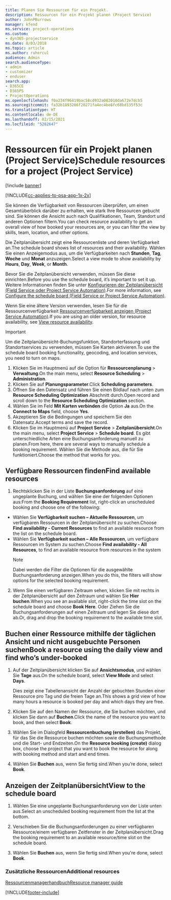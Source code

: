 ```yaml
---
title: Planen Sie Ressourcen für ein Projekt.
description: Ressourcen für ein Projekt planen (Project Service)
author: JohnPBurrows
manager: kfend
ms.service: project-operations
ms.custom:
- dyn365-projectservice
ms.date: 8/03/2018
ms.topic: article
ms.author: ruhercul
audience: Admin
search.audienceType:
- admin
- customizer
- enduser
search.app:
- D365CE
- D365PS
- ProjectOperations
ms.openlocfilehash: f0a234f96419bac58cd932a082010da672e7dcb5
ms.sourcegitcommit: fa32b1893286f20271fa4ec4be8fc68bd135f53c
ms.translationtype: HT
ms.contentlocale: de-DE
ms.lasthandoff: 02/15/2021
ms.locfileid: "5282647"
---
```

# <a name="schedule-resources-for-a-project-project-service"></a><span data-ttu-id="631c4-103">Ressourcen für ein Projekt planen (Project Service)</span><span class="sxs-lookup"><span data-stu-id="631c4-103">Schedule resources for a project (Project Service)</span></span>

[!include [banner](../includes/psa-now-project-operations.md)]

[!INCLUDE[cc-applies-to-psa-app-1x-2x](../includes/cc-applies-to-psa-app-1x-2x.md)]

<span data-ttu-id="631c4-104">Sie können die Verfügbarkeit von Ressourcen überprüfen, um einen Gesamtüberblick darüber zu erhalten, wie stark Ihre Ressourcen gebucht sind. Sie können die Ansicht auch nach Qualifikationen, Team, Standort und anderen Optionen filtern.</span><span class="sxs-lookup"><span data-stu-id="631c4-104">You can check resource availability to get an overall view of how booked your resources are, or you can filter the view by skills, team, location, and other options.</span></span>  
  
<span data-ttu-id="631c4-105">Die Zeitplanübersicht zeigt eine Ressourcenliste und deren Verfügbarkeit an.</span><span class="sxs-lookup"><span data-stu-id="631c4-105">The schedule board shows list of resources and their availability.</span></span> <span data-ttu-id="631c4-106">Wählen Sie einen Anzeigemodus aus, um die Verfügbarkeiten nach **Stunden**, **Tag**, **Woche** und **Monat** anzuzeigen.</span><span class="sxs-lookup"><span data-stu-id="631c4-106">Select a view mode to show availability by **Hours**, **Day**, **Week**, or **Month**.</span></span>  
  
<span data-ttu-id="631c4-107">Bevor Sie die Zeitplanübersicht verwenden, müssen Sie diese einrichten.</span><span class="sxs-lookup"><span data-stu-id="631c4-107">Before you use the schedule board, it’s important to set it up.</span></span> <span data-ttu-id="631c4-108">Weitere Informationen finden Sie unter [Konfigurieren der Zeitplanübersicht (Field Service oder Project Service Automation)](https://docs.microsoft.com/dynamics365/field-service/configure-schedule-board).</span><span class="sxs-lookup"><span data-stu-id="631c4-108">For more information, see [Configure the schedule board (Field Service or Project Service Automation)](https://docs.microsoft.com/dynamics365/field-service/configure-schedule-board).</span></span>
  
<span data-ttu-id="631c4-109">Wenn Sie eine ältere Version verwenden, lesen Sie für die Ressourcenverfügbarkeit [Ressourcenverfügbarkeit anzeigen (Project Service Automation)](../psa/view-resource-availability.md).</span><span class="sxs-lookup"><span data-stu-id="631c4-109">If you are using an older version, for resource availability, see [View resource availability](../psa/view-resource-availability.md).</span></span>  

> [!IMPORTANT]
>  <span data-ttu-id="631c4-110">Um die Zeitplanübersicht-Buchungsfunktion, Standorterfassung und Standortservices zu verwenden, müssen Sie Karten aktivieren.</span><span class="sxs-lookup"><span data-stu-id="631c4-110">To use the schedule board booking functionality, geocoding, and location services, you need to turn on maps.</span></span>  
> 
> 1. <span data-ttu-id="631c4-111">Klicken Sie im Hauptmenü auf die Option für **Ressourcenplanung** > **Verwaltung**.</span><span class="sxs-lookup"><span data-stu-id="631c4-111">On the main menu, select **Resource Scheduling** > **Administration**.</span></span>  
> 2. <span data-ttu-id="631c4-112">Klicken Sie auf **Planungsparameter**.</span><span class="sxs-lookup"><span data-stu-id="631c4-112">Click **Scheduling parameters**.</span></span>  
> 3. <span data-ttu-id="631c4-113">Öffnen Sie den Datensatz und führen Sie einen Bildlauf nach unten zum **Resource Scheduling Optimization** Abschnitt durch.</span><span class="sxs-lookup"><span data-stu-id="631c4-113">Open record and scroll down to the **Resource Scheduling Optimization** section.</span></span>  
> 4. <span data-ttu-id="631c4-114">Wählen Sie im Feld **Mit Karten verbinden** die Option **Ja** aus.</span><span class="sxs-lookup"><span data-stu-id="631c4-114">On the **Connect to Maps** field, choose **Yes**.</span></span>  
> 5. <span data-ttu-id="631c4-115">Akzeptieren Sie die Bedingungen und speichern Sie den Datensatz.</span><span class="sxs-lookup"><span data-stu-id="631c4-115">Accept terms and save the record.</span></span>  
> 6. <span data-ttu-id="631c4-116">Klicken Sie im Hauptmenü auf **Project Service** > **Zeitplanübersicht**.</span><span class="sxs-lookup"><span data-stu-id="631c4-116">On the main menu, select **Project Service** > **Schedule board**.</span></span> <span data-ttu-id="631c4-117">Es gibt unterschiedliche Arten eine Buchungsanforderung manuell zu planen.</span><span class="sxs-lookup"><span data-stu-id="631c4-117">From here, there are several ways to manually schedule a booking requirement.</span></span> <span data-ttu-id="631c4-118">Wählen Sie die Methode aus, die für Sie funktioniert.</span><span class="sxs-lookup"><span data-stu-id="631c4-118">Choose the method that works for you.</span></span>
  
## <a name="find-available-resources"></a><span data-ttu-id="631c4-119">Verfügbare Ressourcen finden</span><span class="sxs-lookup"><span data-stu-id="631c4-119">Find available resources</span></span>

1.  <span data-ttu-id="631c4-120">Rechtsklicken Sie in der Liste **Buchungsanforderung** auf eine ungeplante Buchung, und wählen Sie eine der folgenden Optionen aus:</span><span class="sxs-lookup"><span data-stu-id="631c4-120">From the **Booking Requirement** list, right-click an unscheduled booking and choose one of the following:</span></span>  
  
- <span data-ttu-id="631c4-121">Wählen Sie **Verfügbarkeit suchen – Aktuelle Ressourcen**, um verfügbaren Ressourcen in der Zeitplanübersicht zu suchen.</span><span class="sxs-lookup"><span data-stu-id="631c4-121">Choose **Find availability - Current Resources** to find an available resource from the list on the schedule board.</span></span>  
- <span data-ttu-id="631c4-122">Wählen Sie **Verfügbarkeit suchen – Alle Ressourcen**, um verfügbare Ressourcen im System zu suchen.</span><span class="sxs-lookup"><span data-stu-id="631c4-122">Choose **Find availability - All Resources**, to find an available resource from resources in the system</span></span>  
   > [!NOTE]
   >  <span data-ttu-id="631c4-123">Dabei werden die Filter die Optionen für die ausgewählte Buchungsanforderung anzeigen.</span><span class="sxs-lookup"><span data-stu-id="631c4-123">When you do this, the filters will show options for the selected booking requirement.</span></span>  
  
2. <span data-ttu-id="631c4-124">Wenn Sie einen verfügbaren Zeitraum sehen, klicken Sie mit rechts in der Zeitplanübersicht auf den Zeitraum und wählen Sie **Hier buchen**.</span><span class="sxs-lookup"><span data-stu-id="631c4-124">When you see an available slot, right-click the time slot on the schedule board and choose **Book Here**.</span></span> <span data-ttu-id="631c4-125">Oder Ziehen Sie die Buchungsanforderungen auf einen Zeitraum und legen Sie diese dort ab.</span><span class="sxs-lookup"><span data-stu-id="631c4-125">Or, drag and drop the booking requirement to the available time slot.</span></span>  
  

## <a name="book-a-resource-using-the-daily-view-and-find-whos-under-booked"></a><span data-ttu-id="631c4-126">Buchen einer Ressource mithilfe der täglichen Ansicht und nicht ausgebuchte Personen suchen</span><span class="sxs-lookup"><span data-stu-id="631c4-126">Book a resource using the daily view and find who’s under-booked</span></span>
  
1.  <span data-ttu-id="631c4-127">Auf der Zeitplanübersicht klicken Sie auf **Ansichtsmodus**, und wählen Sie **Tage** aus.</span><span class="sxs-lookup"><span data-stu-id="631c4-127">On the schedule board, select **View Mode** and select **Days**.</span></span>  
  
    <span data-ttu-id="631c4-128">Dies zeigt eine Tabellenansicht der Anzahl der gebuchten Stunden einer Ressource pro Tag und die freien Tage an.</span><span class="sxs-lookup"><span data-stu-id="631c4-128">This shows a grid view of how many hours a resource is booked per day and which days they are free.</span></span>  
  
2.  <span data-ttu-id="631c4-129">Klicken Sie auf den Namen der Ressource, die Sie buchen möchten, und klicken Sie dann auf **Buchen**.</span><span class="sxs-lookup"><span data-stu-id="631c4-129">Click the name of the resource you want to book, and then select **Book**.</span></span>  
  
3.  <span data-ttu-id="631c4-130">Wählen Sie im Dialogfeld **Ressourcenbuchung (erstellen)** das Projekt, für das Sie die Ressource buchen möchten sowie die Buchungsmethode und die Start- und Endzeiten.</span><span class="sxs-lookup"><span data-stu-id="631c4-130">On the **Resource booking (create)** dialog box, choose the project that you want to book the resource for along with booking method and start and end times.</span></span>  
  
4.  <span data-ttu-id="631c4-131">Wählen Sie **Buchen** aus, wenn Sie fertig sind.</span><span class="sxs-lookup"><span data-stu-id="631c4-131">When you’re done, select **Book**.</span></span>  
  
## <a name="view-to-the-schedule-board"></a><span data-ttu-id="631c4-132">Anzeigen der Zeitplanübersicht</span><span class="sxs-lookup"><span data-stu-id="631c4-132">View to the schedule board</span></span>
  
1.  <span data-ttu-id="631c4-133">Wählen Sie eine ungeplante Buchungsanforderung von der Liste unten aus.</span><span class="sxs-lookup"><span data-stu-id="631c4-133">Select an unscheduled booking requirement from the list at the bottom.</span></span>  
  
2.  <span data-ttu-id="631c4-134">Verschieben Sie die Buchungsanforderungen zu einer verfügbaren Ressource/einem verfügbaren Zeitfenster in der Zeitplanübersicht.</span><span class="sxs-lookup"><span data-stu-id="631c4-134">Drag the booking requirement to an available resource/time slot on the schedule board.</span></span>  
  
3.  <span data-ttu-id="631c4-135">Wählen Sie **Buchen** aus, wenn Sie fertig sind.</span><span class="sxs-lookup"><span data-stu-id="631c4-135">When you're done, select **Book**.</span></span>  
  
### <a name="additional-resources"></a><span data-ttu-id="631c4-136">Zusätzliche Ressourcen</span><span class="sxs-lookup"><span data-stu-id="631c4-136">Additional resources</span></span>  
 [<span data-ttu-id="631c4-137">Ressourcenmanagerhandbuch</span><span class="sxs-lookup"><span data-stu-id="631c4-137">Resource manager guide</span></span>](../psa/resource-manager-guide.md)


[!INCLUDE[footer-include](../includes/footer-banner.md)]
